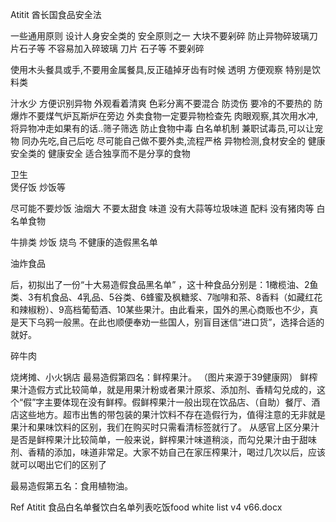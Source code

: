 Atitit 酋长国食品安全法




一些通用原则 设计人身安全类的
安全原则之一 大块不要剁碎 防止异物碎玻璃刀片石子等
 不容易加入碎玻璃 刀片 石子等 不要剁碎

使用木头餐具或手,不要用金属餐具,反正磕掉牙齿有时候
透明 方便观察 特别是饮料类

汁水少 方便识别异物
外观看着清爽 色彩分离不要混合
防烫伤  要冷的不要热的
防爆炸不要煤气炉瓦斯炉在旁边
外卖食物一定要异物检查先
肉眼观察,其次用水冲,将异物冲走如果有的话..筛子筛选
防止食物中毒 白名单机制
兼职试毒员,可以让宠物 同办先吃,自己后吃
尽可能自己做不要外卖,流程严格  异物检测,食材安全的
健康安全类的
健康安全 适合独享而不是分享的食物

卫生    
煲仔饭 炒饭等

尽可能不要炒饭 油烟大
不要太甜食
味道 没有大蒜等垃圾味道
配料 没有猪肉等
白名单食物

牛排类  炒饭 烧鸟
不健康的造假黑名单

油炸食品

后，初拟出了一份“十大易造假食品黑名单”
，这十种食品分别是：1橄榄油、2鱼类、3有机食品、4乳品、5谷类、6蜂蜜及枫糖浆、7咖啡和茶、8香料（如藏红花和辣椒粉）、9高档葡萄酒、10某些果汁。由此看来，国外的黑心商贩也不少，真是天下乌鸦一般黑。在此也顺便奉劝一些国人，别盲目迷信“进口货”，选择合适的就好。

碎牛肉


烧烤摊、小火锅店
最易造假第四名：鲜榨果汁。
（图片来源于39健康网）
鲜榨果汁造假方式比较简单，就是用果汁粉或者果汁原浆、添加剂、香精勾兑成的，这个“假”字主要体现在没有鲜榨。假鲜榨果汁一般出现在饮品店、（自助）餐厅、酒店这些地方。超市出售的带包装的果汁饮料不存在造假行为，值得注意的无非就是果汁和果味饮料的区别，我们在购买时只需看清标签就行了。
从感官上区分果汁是否是鲜榨果汁比较简单，一般来说，鲜榨果汁味道稍淡，而勾兑果汁由于甜味剂、香精的添加，味道非常足。大家不妨自己在家压榨果汁，喝过几次以后，应该就可以喝出它们的区别了


 
最易造假第五名：食用植物油。

Ref
Atitit 食品白名单餐饮白名单列表吃饭food white list v4 v66.docx

